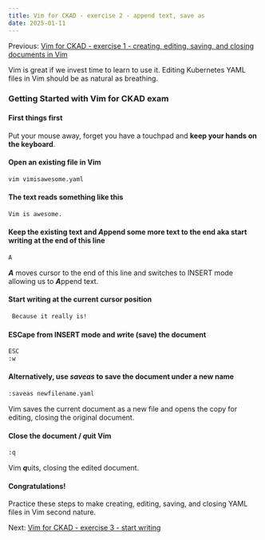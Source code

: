 ```yaml
---
title: Vim for CKAD - exercise 2 - append text, save as
date: 2025-01-11
---
```

Previous: [Vim for CKAD - exercise 1 - creating, editing, saving, and closing documents in Vim](https://miroberes.github.io/CKAD-Exam-Tips/CKAD-Exam-Tips-vim-exercises/CKAD-Exam-Tips-vim-exercises-001.html)

Vim is great if we invest time to learn to use it. Editing Kubernetes YAML files in Vim should be as natural as breathing.

### Getting Started with Vim for CKAD exam

#### First things first
Put your mouse away, forget you have a touchpad and **keep your hands on the keyboard**.

#### Open an existing file in Vim
```bash
vim vimisawesome.yaml
```

#### The text reads something like this
```bash
Vim is awesome.
```

#### Keep the existing text and ***A***ppend some more text to the end aka start writing at the end of this line
```bash
A
```
***A*** moves cursor to the end of this line and switches to INSERT mode allowing us to ***A***ppend text.

#### Start writing at the current cursor position
```bash
 Because it really is!
```
#### ESCape from INSERT mode and ***w***rite (save) the document
```bash
ESC
:w
```

#### Alternatively, use ***saveas*** to save the document under a new name
```bash
:saveas newfilename.yaml
```
Vim saves the current document as a new file and opens the copy for editing, closing the original document.

#### Close the document / ***q***uit Vim
```bash
:q
```
Vim ***q***uits, closing the edited document.

#### Congratulations!
Practice these steps to make creating, editing, saving, and closing YAML files in Vim second nature.

Next: [Vim for CKAD - exercise 3 - start writing](https://miroberes.github.io/CKAD-Exam-Tips/CKAD-Exam-Tips-vim-exercises/CKAD-Exam-Tips-vim-exercises-003-start-writing.html)
